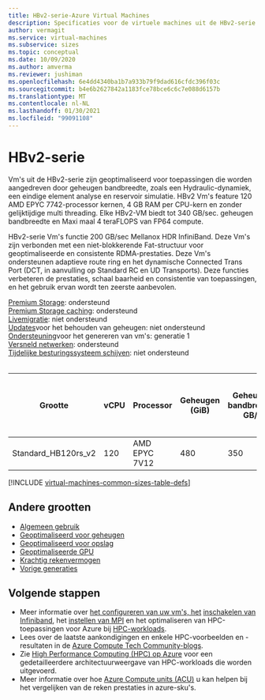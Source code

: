 ```yaml
---
title: HBv2-serie-Azure Virtual Machines
description: Specificaties voor de virtuele machines uit de HBv2-serie.
author: vermagit
ms.service: virtual-machines
ms.subservice: sizes
ms.topic: conceptual
ms.date: 10/09/2020
ms.author: amverma
ms.reviewer: jushiman
ms.openlocfilehash: 6e4dd4340ba1b7a933b79f9dad616cfdc396f03c
ms.sourcegitcommit: b4e6b2627842a1183fce78bce6c6c7e088d6157b
ms.translationtype: MT
ms.contentlocale: nl-NL
ms.lasthandoff: 01/30/2021
ms.locfileid: "99091108"
---
```

# <a name="hbv2-series"></a>HBv2-serie

Vm's uit de HBv2-serie zijn geoptimaliseerd voor toepassingen die worden aangedreven door geheugen bandbreedte, zoals een Hydraulic-dynamiek, een eindige element analyse en reservoir simulatie. HBv2 Vm's feature 120 AMD EPYC 7742-processor kernen, 4 GB RAM per CPU-kern en zonder gelijktijdige multi threading. Elke HBv2-VM biedt tot 340 GB/sec. geheugen bandbreedte en Maxi maal 4 teraFLOPS van FP64 compute.

HBv2-serie Vm's functie 200 GB/sec Mellanox HDR InfiniBand. Deze Vm's zijn verbonden met een niet-blokkerende Fat-structuur voor geoptimaliseerde en consistente RDMA-prestaties. Deze Vm's ondersteunen adaptieve route ring en het dynamische Connected Trans Port (DCT, in aanvulling op Standard RC en UD Transports). Deze functies verbeteren de prestaties, schaal baarheid en consistentie van toepassingen, en het gebruik ervan wordt ten zeerste aanbevolen.

[Premium Storage](premium-storage-performance.md): ondersteund<br>
[Premium Storage caching](premium-storage-performance.md): ondersteund<br>
[Livemigratie](maintenance-and-updates.md): niet ondersteund<br>
[Updates](maintenance-and-updates.md)voor het behouden van geheugen: niet ondersteund<br>
[Ondersteuning](generation-2.md)voor het genereren van vm's: generatie 1<br>
[Versneld netwerken](../virtual-network/create-vm-accelerated-networking-cli.md): ondersteund<br>
[Tijdelijke besturingssysteem schijven](ephemeral-os-disks.md): niet ondersteund <br>
<br>

| Grootte | vCPU | Processor | Geheugen (GiB) | Geheugen bandbreedte GB/s | Basis-CPU-frequentie (GHz) | Frequentie van alle kernen (GHz, piek) | Frequentie met één kern geheugen (GHz, piek) | RDMA-prestaties (GB/s) | MPI-ondersteuning | Tijdelijke opslag (GiB) | Max. aantal gegevensschijven | Maximum aantal Ethernet-Vnic's |
| --- | --- | --- | --- | --- | --- | --- | --- | --- | --- | --- | --- | --- |
| Standard_HB120rs_v2 | 120 | AMD EPYC 7V12 | 480 | 350 | 2.45 | 3.1 | 3,3 | 200 | Alles | 480 + 960 | 8 | 8 |


[!INCLUDE [virtual-machines-common-sizes-table-defs](../../includes/virtual-machines-common-sizes-table-defs.md)]

## <a name="other-sizes"></a>Andere grootten

- [Algemeen gebruik](sizes-general.md)
- [Geoptimaliseerd voor geheugen](sizes-memory.md)
- [Geoptimaliseerd voor opslag](sizes-storage.md)
- [Geoptimaliseerde GPU](sizes-gpu.md)
- [Krachtig rekenvermogen](sizes-hpc.md)
- [Vorige generaties](sizes-previous-gen.md)

## <a name="next-steps"></a>Volgende stappen

- Meer informatie over [het configureren van uw vm's, het](./workloads/hpc/configure.md) [inschakelen van Infiniband](./workloads/hpc/enable-infiniband.md), het [instellen van MPI](./workloads/hpc/setup-mpi.md) en het optimaliseren van HPC-toepassingen voor Azure bij [HPC-workloads](./workloads/hpc/overview.md).
- Lees over de laatste aankondigingen en enkele HPC-voorbeelden en -resultaten in de [Azure Compute Tech Community-blogs](https://techcommunity.microsoft.com/t5/azure-compute/bg-p/AzureCompute).
- Zie [High Performance Computing (HPC) op Azure](/azure/architecture/topics/high-performance-computing/) voor een gedetailleerdere architectuurweergave van HPC-workloads die worden uitgevoerd.
- Meer informatie over hoe [Azure Compute units (ACU)](acu.md) u kan helpen bij het vergelijken van de reken prestaties in azure-sku's.
